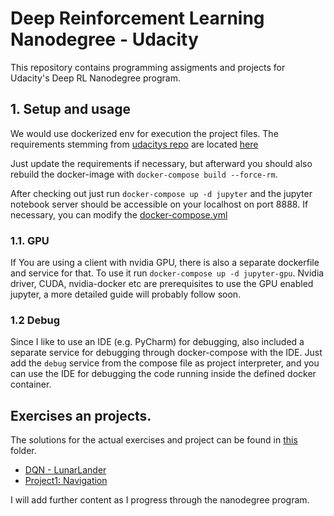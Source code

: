 # Deep Reinforcement Learning Nanodegree - Udacity
This repository contains programming assigments and projects for Udacity's Deep RL Nanodegree program.

## 1. Setup and usage
We would use dockerized env for execution the project files. The requirements stemming from [udacitys
 repo](https://github.com/udacity/deep-reinforcement-learning/blob/master/python/requirements.txt) are 
located [here](./Docker/requirements.txt)

Just update the requirements if necessary, but afterward you should also rebuild the docker-image 
with `docker-compose build --force-rm`. 

After checking out just run `docker-compose up -d jupyter` 
and the jupyter notebook server should be accessible on your localhost on port 8888. If necessary, 
you can modify the [docker-compose.yml](docker-compose.yml)

### 1.1. GPU

If You are using a client with nvidia GPU, there is also a separate dockerfile and service for that.
To use it run `docker-compose up -d jupyter-gpu`. Nvidia driver, CUDA, nvidia-docker etc are prerequisites 
to use the GPU enabled jupyter, a more detailed guide will probably follow soon. 

### 1.2 Debug

Since I like to use an IDE (e.g. PyCharm) for debugging, also included a separate service for debugging through
docker-compose with the IDE. Just add the `debug` service from the compose file as project interpreter, and you 
can use the IDE for debugging the code running inside the defined docker container. 


## Exercises an projects.

The solutions for the actual exercises and project can be found in [this](./exercises) folder. 
 - [DQN - LunarLander](./exercises/DQN)
 - [Project1: Navigation](./exercises/projects/project1_navigation)
 
 I will add further content as I progress through the nanodegree program.
